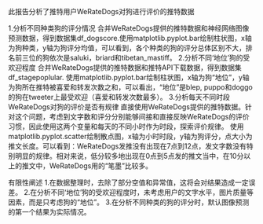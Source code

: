 此报告分析了推特用户WeRateDogs对狗进行评价的推特数据

1.分析不同种类狗的评分情况
合并WeRateDogs提供的推特数据和神经网络图像预测数据，得到数据集df_dogscore.使用matplotlib.pyplot.bar绘制柱状图，x轴为狗种类，y轴为狗评分均值，可以看到，各个种类的狗的评分总体区别不大，排名前三位的狗依次是saluki，briard和tibetan_mastiff。
2.分析不同‘地位’狗的受欢迎程度
合并WeRateDogs提供的推特数据和推特API下载数据，得到数据集df_stagepoplular. 使用matplotlib.pyplot.bar绘制柱状图，x轴为狗“地位”，y轴为狗所在推特被喜爱和转发次数之和，可以看出，“地位”是blep, puppo和doggo的狗在tweeter上最受欢迎（喜爱和转发次数最多）。
3.分析每天不同时段WeRateDogs对狗的评价是否有规律
直接使用WeRateDogs提供的推特数据。针对这个问题，考虑到文字数和评分分别能够间接和直接反映WeRateDogs的评价习惯，因此使用这两个变量和每天的不同小时作为时段，探索评价规律。
使用matplotlib.pyplot.scatter绘制散点图，x轴为小时时段，y轴为狗评分，点大小为推文长度。可以看到：WeRateDogs发推没有出现在7点到12点，发文字数没有特别明显的规律。相对来说，低分较多地出现在0点到5点发的推文当中，在10分以上的推文中，WeRateDogs用的“笔墨”比较多。

有限性阐述
1.在数据整理时，去除了部分空值和异常值，这将会对结果造成一定误差。
2.在分析不同‘地位’狗的受欢迎程度时，未考虑用户的文字水平，图片质量等因素，而是只考虑狗的“地位”。
3.在分析不同种类的狗的评分时，默认图像预测的第一个结果为实际情况。

